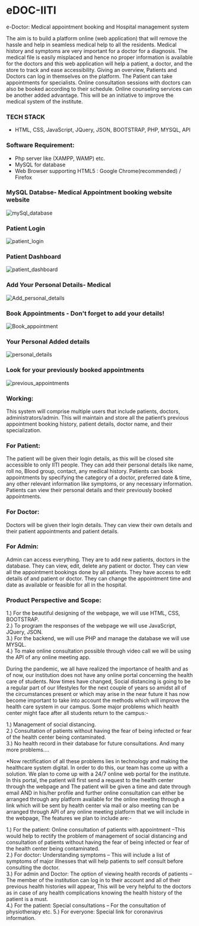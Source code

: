 # eDOC-IITI
e-Doctor: Medical appointment booking and Hospital management system

The aim is to build a platform online (web application) that will remove the hassle and help in seamless medical help to all the residents. Medical history and symptoms are very important for a doctor for a diagnosis. The medical file is easily misplaced and hence no proper information is available for the doctors and this web application will help a patient, a doctor, and the store to track and ease accessibility. Giving an overview, Patients and Doctors can log in themselves on the platform. The Patient can take appointments for specialists. Online consultation sessions with doctors can also be booked according to their schedule. Online counseling services can be another added advantage. This will be an initiative to improve the medical system of the institute.

### TECH STACK 
- HTML, CSS, JavaScript, JQuery, JSON, BOOTSTRAP, PHP, MYSQL, API

### Software Requirement:
- Php server like (XAMPP, WAMP) etc.
- MySQL for database
- Web Browser supporting HTML5 : Google Chrome(recommended) / Firefox

### MySQL Databse- Medical Appointment booking website website 
![mySql_database](https://user-images.githubusercontent.com/56549165/97178998-514a9700-17be-11eb-9186-80ca3a5251b1.PNG)

### Patient Login
![patient_login](https://user-images.githubusercontent.com/56549165/97179002-51e32d80-17be-11eb-8d07-8f27e0a56767.PNG)

### Patient Dashboard
![patient_dashboard](https://user-images.githubusercontent.com/56549165/97179000-514a9700-17be-11eb-9517-33e7f5f1c59f.PNG)

### Add Your Personal Details- Medical
![Add_personal_details](https://user-images.githubusercontent.com/56549165/97179470-dd5cbe80-17be-11eb-9979-e3869687b868.PNG)

### Book Appointments - Don't forget to add your details!
![Book_appointment](https://user-images.githubusercontent.com/56549165/97178990-4c85e300-17be-11eb-949a-458ffa865fbe.PNG)

### Your Personal Added details
![personal_details](https://user-images.githubusercontent.com/56549165/97179005-527bc400-17be-11eb-8737-23f01ef9ef91.PNG)

### Look for your previously booked appointments
![previous_appointments](https://user-images.githubusercontent.com/56549165/97179006-527bc400-17be-11eb-82ce-98b2d89907e4.PNG)


### Working: 
This system will comprise multiple users that include patients, doctors, administrators/admin. This will maintain and store all the patient’s previous appointment booking history, patient details, doctor name, and their specialization.

### For Patient: 
The patient will be given their login details, as this will be closed site accessible to only IITI people. They can add their personal details like name, roll no, Blood group, contact, any medical history. Patients can book appointments by specifying the category of a doctor, preferred date & time, any other relevant information like symptoms, or any necessary information. Patients can view their personal details and their previously booked appointments.

### For Doctor: 
Doctors will be given their login details. They can view their own details and their patient appointments and patient details.

### For Admin: 
Admin can access everything. They are to add new patients, doctors in the database. They can view, edit, delete any patient or doctor. They can view all the appointment bookings done by all patients. They have access to edit details of and patient or doctor. They can change the appointment time and date as available or feasible for all in the hospital.


### Product Perspective and Scope:
1.) For the beautiful designing of the webpage, we will use HTML, CSS, BOOTSTRAP.  <br/>
2.) To program the responses of the webpage we will use JavaScript, JQuery, JSON. <br/>
3.) For the backend, we will use PHP and manage the database we will use MYSQL. <br/>
4.) To make online consultation possible through video call we will be using the API of any online meeting app. <br/>

During the pandemic, we all have realized the importance of health and as of now, our institution does not have any online portal concerning the health care of students. Now times have changed, Social distancing is going to be a regular part of our lifestyles for the next couple of years so amidst all of the circumstances present or which may arise in the near future it has now become important to take into account the methods which will improve the health care system in our campus. Some major problems which health center might face after all students return to the campus:-

1.) Management of social distancing. <br/>
2.) Consultation of patients without having the fear of being infected or fear of the health center being contaminated. <br/>
3.) No health record in their database for future consultations. And many more problems…. <br/>

*Now rectification of all these problems lies in technology and making the healthcare system digital. In order to do this, our team has come up with a solution. We plan to come up with a 24/7 online web portal for the institute. In this portal, the patient will first send a request to the health center through the webpage and The patient will be given a time and date through email AND in his/her profile and further online consultation can either be arranged through any platform available for the online meeting through a link which will be sent by health center via mail or also meeting can be arranged through API of any online meeting platform that we will include in the webpage, The features we plan to include are:-

1.) For the patient: Online consultation of patients with appointment –This would help to rectify the problem of management of social distancing and consultation of patients without having the fear of being infected or fear of the health center being contaminated. <br/>
2.) For doctor: Understanding symptoms – This will include a list of symptoms of major illnesses that will help patients to self consult before consulting the doctor. <br/>
3.) For admin and Doctor: The option of viewing health records of patients – The member of the institution can log in to their account and all of their previous health histories will appear, This will be very helpful to the doctors as in case of any health complications knowing the health history of the patient is a must. <br/>
4.) For the patient: Special consultations – For the consultation of physiotherapy etc. 5.) For everyone: Special link for coronavirus information. <br/>
